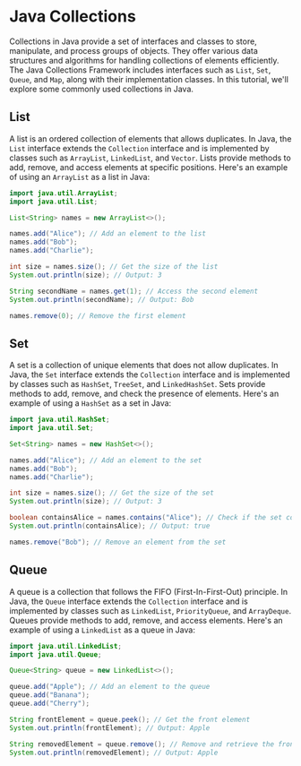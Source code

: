 # Java Collections

Collections in Java provide a set of interfaces and classes to store, manipulate, and process groups of objects. They offer various data structures and algorithms for handling collections of elements efficiently. The Java Collections Framework includes interfaces such as `List`, `Set`, `Queue`, and `Map`, along with their implementation classes. In this tutorial, we'll explore some commonly used collections in Java.

## List

A list is an ordered collection of elements that allows duplicates. In Java, the `List` interface extends the `Collection` interface and is implemented by classes such as `ArrayList`, `LinkedList`, and `Vector`. Lists provide methods to add, remove, and access elements at specific positions. Here's an example of using an `ArrayList` as a list in Java:

```java
import java.util.ArrayList;
import java.util.List;

List<String> names = new ArrayList<>();

names.add("Alice"); // Add an element to the list
names.add("Bob");
names.add("Charlie");

int size = names.size(); // Get the size of the list
System.out.println(size); // Output: 3

String secondName = names.get(1); // Access the second element
System.out.println(secondName); // Output: Bob

names.remove(0); // Remove the first element
```

## Set

A set is a collection of unique elements that does not allow duplicates. In Java, the `Set` interface extends the `Collection` interface and is implemented by classes such as `HashSet`, `TreeSet`, and `LinkedHashSet`. Sets provide methods to add, remove, and check the presence of elements. Here's an example of using a `HashSet` as a set in Java:

```java
import java.util.HashSet;
import java.util.Set;

Set<String> names = new HashSet<>();

names.add("Alice"); // Add an element to the set
names.add("Bob");
names.add("Charlie");

int size = names.size(); // Get the size of the set
System.out.println(size); // Output: 3

boolean containsAlice = names.contains("Alice"); // Check if the set contains an element
System.out.println(containsAlice); // Output: true

names.remove("Bob"); // Remove an element from the set
```

## Queue

A queue is a collection that follows the FIFO (First-In-First-Out) principle. In Java, the `Queue` interface extends the `Collection` interface and is implemented by classes such as `LinkedList`, `PriorityQueue`, and `ArrayDeque`. Queues provide methods to add, remove, and access elements. Here's an example of using a `LinkedList` as a queue in Java:

```java
import java.util.LinkedList;
import java.util.Queue;

Queue<String> queue = new LinkedList<>();

queue.add("Apple"); // Add an element to the queue
queue.add("Banana");
queue.add("Cherry");

String frontElement = queue.peek(); // Get the front element
System.out.println(frontElement); // Output: Apple

String removedElement = queue.remove(); // Remove and retrieve the front element
System.out.println(removedElement); // Output: Apple
```


